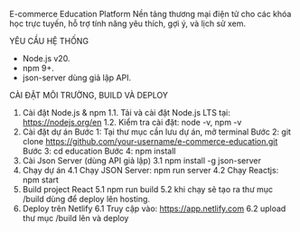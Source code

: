 E-commerce Education Platform
Nền tảng thương mại điện tử cho các khóa học trực tuyến, hỗ trợ tính năng yêu thích, gợi ý, và lịch sử xem.

YÊU CẦU HỆ THỐNG

- Node.js v20.
- npm 9+.
- json-server dùng giả lập API.

CÀI ĐẶT MÔI TRƯỜNG, BUILD VÀ DEPLOY

1.  Cài đặt Node.js & npm
    1.1. Tải và cài đặt Node.js LTS tại: https://nodejs.org/en
    1.2. Kiểm tra cài đặt: node -v, npm -v
2.  Cài đặt dự án
    Bước 1: Tại thư mục cần lưu dự án, mở terminal
    Bước 2: git clone https://github.com/your-username/e-commerce-education.git
    Bước 3: cd education
    Bước 4: npm install
3.  Cài Json Server (dùng API giả lập)
    3.1 npm install -g json-server
4.  Chạy dự án
    4.1 Chạy JSON Server: npm run server
    4.2 Chạy Reactjs: npm start
5.  Build project React
    5.1 npm run build
    5.2 khi chạy sẽ tạo ra thư mục /build dùng để deploy lên hosting.
6.  Deploy trên Netlify
    6.1 Truy cập vào: https://app.netlify.com
    6.2 upload thư mục /build lên và deploy

